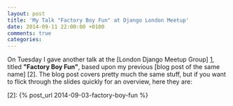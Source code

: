 ```yaml
---
layout: post
title: 'My Talk "Factory Boy Fun" at Django London Meetup'
date: 2014-09-11 22:00:00 +0100
comments: true
categories:
---
```


On Tuesday I gave another talk at the [London Django Meetup Group] [1], titled
**"Factory Boy Fun"**, based upon my previous [blog post of the same name] [2].
The blog post covers pretty much the same stuff, but if you want to flick
through the slides quickly for an overview, here they are:


<script async class="speakerdeck-embed"
        data-id="81b795c01c20013275c55e46c93fec54"
        data-ratio="1.29456384323641"
        src="//speakerdeck.com/assets/embed.js"></script>


[1]: http://www.meetup.com/The-London-Django-Meetup-Group/
[2]: {% post_url 2014-09-03-factory-boy-fun %}
